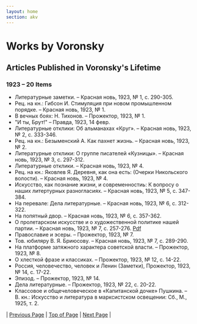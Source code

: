 ```yaml
---
layout: home
section: akv
---
```

# Works by Voronsky
## Articles Published in Voronsky's Lifetime

### 1923 – 20 Items

- Литературные заметки. – Красная новь, 1923, № 1, с. 290-305.
- Рец. на кн.: Гибсон И. Стимуляция при новом промышленном порядке. – Красная новь, 1923, № 1.
- В вечных боях: Н. Тихонов. – Прожектор, 1923, № 1.
- &quot;И ты, Брут!&quot; – Правда, 1923, 14 февр.
- Литературные отклики: Об альманахах «Круг». – Красная новь, 1923, № 2, с. 333-346.
- Рец. на кн.: Безыменский А. Как пахнет жизнь. – Красная новь, 1923, № 2.
- Литературные отклики: О группе писателей «Кузницы». – Красная новь, 1923, № 3, с. 297-312.
- Литературные отклики. – Красная новь, 1923, № 4.
- Рец. на кн.: Яковлев Я. Деревня, как она есть: (Очерки Никольского волости). – Красная новь, 1923, № 4.
- Искусство, как познание жизни, и современностиь: К вопросу о наших литертурных разногласиях. – Красная новь, 1923, № 5, с. 347-384.
- На перевале: Дела литературные. – Красная новь, 1923, № 6, с. 312-322.
- На попятный двор. – Красная новь, 1923, № 6, с. 357-362.
- О пролетарском искусстве и о художественной политике нашей партии. – Красная новь, 1923, № 7, с. 257-276. [Pdf](../Texts/AKV_OnProlArt1923R.pdf)
- Православие и эсеры. – Прожектор, 1923, № 7.
- Тов. юбиляру В. Я. Бриюсову. – Красная новь, 1923, № 7, с. 289-290.
- На платформе затяжного характера советской власти. – Прожектор, 1923, № 8.
- О хлесткой фразе и классиках. – Прожектор, 1923, № 12, с. 14-22.
- Россия, человечество, человек и Ленин (Заметки), Прожектор, 1923, № 14, с. 17-22.
- Эпизод. – Прожектор, 1923, № 14.
- Дела литературные. – Прожектор, 1923, № 22, с. 20-22.
- Классовое и общечеловеческое в «Капитанской дочке» Пушкина. – В. кн.: Искусство и литература в марксистском освещении: Сб., М., 1925, т. 2.

| [Previous Page](BiblioArt1922.html) | [Top of Page](#) | [Next Page](BiblioArt1924.html) |
